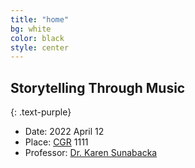 ```yaml
---
title: "home"
bg: white
color: black
style: center
---
```


## Storytelling Through Music
{: .text-purple}

- Date: 2022 April 12
- Place: [CGR](https://uwaterloo.ca/grebel/) 1111
- Professor: [Dr. Karen Sunabacka](http://www.sunabacka.com/)

